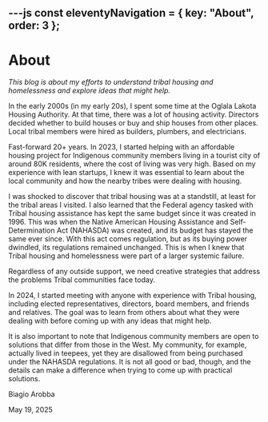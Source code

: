 ---js
const eleventyNavigation = { key: "About", order: 3 };
---

# About

*This blog is about my efforts to understand tribal housing and homelessness and explore ideas that might help.*

In the early 2000s (in my early 20s), I spent some time at the Oglala Lakota Housing Authority. At that time, there was a lot of housing activity. Directors decided whether to build houses or buy and ship houses from other places. Local tribal members were hired as builders, plumbers, and electricians.

Fast-forward 20+ years. In 2023, I started helping with an affordable housing project for Indigenous community members living in a tourist city of around 80K residents, where the cost of living was very high. Based on my experience with lean startups, I knew it was essential to learn about the local community and how the nearby tribes were dealing with housing.

I was shocked to discover that tribal housing was at a standstill, at least for the tribal areas I visited. I also learned that the Federal agency tasked with Tribal housing assistance has kept the same budget since it was created in 1996. This was when the Native American Housing Assistance and Self-Determination Act (NAHASDA) was created, and its budget has stayed the same ever since. With this act comes regulation, but as its buying power dwindled, its regulations remained unchanged. This is when I knew that Tribal housing and homelessness were part of a larger systemic failure.

Regardless of any outside support, we need creative strategies that address the problems Tribal communities face today.

In 2024, I started meeting with anyone with experience with Tribal housing, including elected representatives, directors, board members, and friends and relatives. The goal was to learn from others about what they were dealing with before coming up with any ideas that might help.

It is also important to note that Indigenous community members are open to solutions that differ from those in the West. My community, for example, actually lived in teepees, yet they are disallowed from being purchased under the NAHASDA regulations. It is not all good or bad, though, and the details can make a difference when trying to come up with practical solutions.

Biagio Arobba

May 19, 2025
